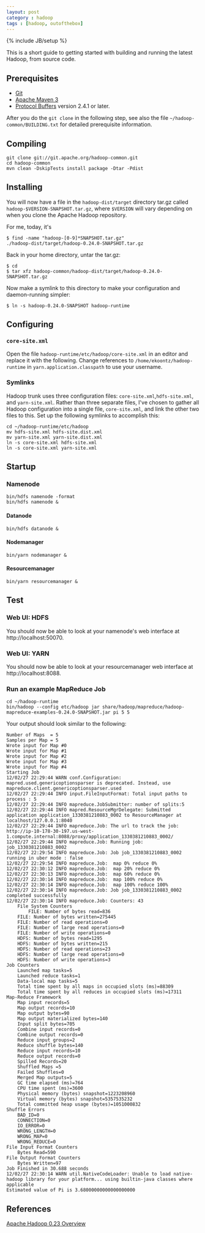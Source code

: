 ```yaml
---
layout: post
category : hadoop
tags : [hadoop, outofthebox]
---
```

{% include JB/setup %}

This is a short guide to getting started with building and running the latest Hadoop, from source code.

## Prerequisites

* [Git](http://git-scm.org)
* [Apache Maven 3](http://maven.apache.org/download.html)
* [Protocol Buffers](https://code.google.com/p/protobuf/downloads/list) version 2.4.1 or later.

After you do the `git clone` in the following step, see also the file
`~/hadoop-common/BUILDING.txt` for detailed prerequisite information.

## Compiling

    git clone git://git.apache.org/hadoop-common.git
    cd hadoop-common
    mvn clean -DskipTests install package -Dtar -Pdist

## Installing

You will now have a file in the `hadoop-dist/target` directory tar.gz
called `hadoop-$VERSION-SNAPSHOT.tar.gz`, where `$VERSION` will vary
depending on when you clone the Apache Hadoop repository.

For me, today, it's

    $ find -name "hadoop-[0-9]*SNAPSHOT.tar.gz"
    ./hadoop-dist/target/hadoop-0.24.0-SNAPSHOT.tar.gz

Back in your home directory, untar the tar.gz:

    $ cd
    $ tar xfz hadoop-common/hadoop-dist/target/hadoop-0.24.0-SNAPSHOT.tar.gz 

Now make a symlink to this directory to make your configuration and daemon-running simpler:

    $ ln -s hadoop-0.24.0-SNAPSHOT hadoop-runtime

## Configuring

### `core-site.xml`

Open the file `hadoop-runtime/etc/hadoop/core-site.xml` in an editor
and replace it with the following. Change references to `/home/ekoontz/hadoop-runtime` in `yarn.application.classpath` to use your username.

<script src="https://gist.github.com/1933913.js?file=core-site.xml"></script>

### Symlinks

Hadoop trunk uses three configuration files:
`core-site.xml`,`hdfs-site.xml`, and `yarn-site.xml`. Rather than
three separate files, I've chosen to gather all Hadoop configuration
into a single file, `core-site.xml`, and link the other two files to
this. Set up the following symlinks to accomplish this:

    cd ~/hadoop-runtime/etc/hadoop
    mv hdfs-site.xml hdfs-site.dist.xml
    mv yarn-site.xml yarn-site.dist.xml
    ln -s core-site.xml hdfs-site.xml
    ln -s core-site.xml yarn-site.xml
    
## Startup

### Namenode

    bin/hdfs namenode -format
    bin/hdfs namenode &

#### Datanode

    bin/hdfs datanode &

#### Nodemanager
    
    bin/yarn nodemanager &
    
#### Resourcemanager

    bin/yarn resourcemanager &

## Test

### Web UI: HDFS

You should now be able to look at your namenode's web interface at http://localhost:50070.

### Web UI: YARN

You should now be able to look at your resourcemanager web interface at http://localhost:8088.

### Run an example MapReduce Job

    cd ~/hadoop-runtime
    bin/hadoop --config etc/hadoop jar share/hadoop/mapreduce/hadoop-mapreduce-examples-0.24.0-SNAPSHOT.jar pi 5 5

Your output should look similar to the following:

    Number of Maps  = 5
    Samples per Map = 5
    Wrote input for Map #0
    Wrote input for Map #1
    Wrote input for Map #2
    Wrote input for Map #3
    Wrote input for Map #4
    Starting Job
    12/02/27 22:29:44 WARN conf.Configuration: mapred.used.genericoptionsparser is deprecated. Instead, use mapreduce.client.genericoptionsparser.used
    12/02/27 22:29:44 INFO input.FileInputFormat: Total input paths to process : 5
    12/02/27 22:29:44 INFO mapreduce.JobSubmitter: number of splits:5
    12/02/27 22:29:44 INFO mapred.ResourceMgrDelegate: Submitted application application_1330381210883_0002 to ResourceManager at localhost/127.0.0.1:8040
    12/02/27 22:29:44 INFO mapreduce.Job: The url to track the job: http://ip-10-178-30-197.us-west-1.compute.internal:8088/proxy/application_1330381210883_0002/
    12/02/27 22:29:44 INFO mapreduce.Job: Running job: job_1330381210883_0002
    12/02/27 22:29:54 INFO mapreduce.Job: Job job_1330381210883_0002 running in uber mode : false
    12/02/27 22:29:54 INFO mapreduce.Job:  map 0% reduce 0%
    12/02/27 22:30:12 INFO mapreduce.Job:  map 20% reduce 0%
    12/02/27 22:30:13 INFO mapreduce.Job:  map 60% reduce 0%
    12/02/27 22:30:14 INFO mapreduce.Job:  map 100% reduce 0%
    12/02/27 22:30:14 INFO mapreduce.Job:  map 100% reduce 100%
    12/02/27 22:30:14 INFO mapreduce.Job: Job job_1330381210883_0002 completed successfully
    12/02/27 22:30:14 INFO mapreduce.Job: Counters: 43
    	File System Counters
    		FILE: Number of bytes read=836
		FILE: Number of bytes written=275445
		FILE: Number of read operations=0
		FILE: Number of large read operations=0
		FILE: Number of write operations=0
		HDFS: Number of bytes read=1295
		HDFS: Number of bytes written=215
		HDFS: Number of read operations=23
		HDFS: Number of large read operations=0
		HDFS: Number of write operations=3
	Job Counters 
		Launched map tasks=5
		Launched reduce tasks=1
		Data-local map tasks=5
		Total time spent by all maps in occupied slots (ms)=88309
		Total time spent by all reduces in occupied slots (ms)=17311
	Map-Reduce Framework
		Map input records=5
		Map output records=10
		Map output bytes=90
		Map output materialized bytes=140
		Input split bytes=705
		Combine input records=0
		Combine output records=0
		Reduce input groups=2
		Reduce shuffle bytes=140
		Reduce input records=10
		Reduce output records=0
		Spilled Records=20
		Shuffled Maps =5
		Failed Shuffles=0
		Merged Map outputs=5
		GC time elapsed (ms)=764
		CPU time spent (ms)=3600
		Physical memory (bytes) snapshot=1223208960
		Virtual memory (bytes) snapshot=5357535232
		Total committed heap usage (bytes)=1051000832
	Shuffle Errors
		BAD_ID=0
		CONNECTION=0
		IO_ERROR=0
		WRONG_LENGTH=0
		WRONG_MAP=0
		WRONG_REDUCE=0
	File Input Format Counters 
		Bytes Read=590
	File Output Format Counters 
		Bytes Written=97
    Job Finished in 30.688 seconds
    12/02/27 22:30:14 WARN util.NativeCodeLoader: Unable to load native-hadoop library for your platform... using builtin-java classes where applicable
    Estimated value of Pi is 3.68000000000000000000


## References

[Apache Hadoop 0.23 Overview](http://hadoop.apache.org/common/docs/r0.23.0/)

